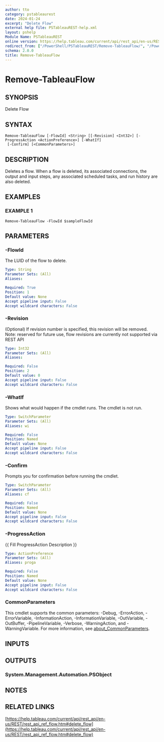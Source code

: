 ```yaml
---
author: tto
category: pstableaurest
date: 2024-01-24
excerpt: "Delete Flow"
external help file: PSTableauREST-help.xml
layout: pshelp
Module Name: PSTableauREST
online version: https://help.tableau.com/current/api/rest_api/en-us/REST/rest_api_ref_flow.htm#delete_flow
redirect_from: ["/PowerShell/PSTableauREST/Remove-TableauFlow/", "/PowerShell/PSTableauREST/remove-tableauflow/", "/PowerShell/remove-tableauflow/"]
schema: 2.0.0
title: Remove-TableauFlow
---
```


# Remove-TableauFlow

## SYNOPSIS
Delete Flow

## SYNTAX

```
Remove-TableauFlow [-FlowId] <String> [[-Revision] <Int32>] [-ProgressAction <ActionPreference>] [-WhatIf]
 [-Confirm] [<CommonParameters>]
```

## DESCRIPTION
Deletes a flow.
When a flow is deleted, its associated connections, the output and input steps, any associated scheduled tasks, and run history are also deleted.

## EXAMPLES

### EXAMPLE 1
```
Remove-TableauFlow -FlowId $sampleFlowId
```

## PARAMETERS

### -FlowId
The LUID of the flow to delete.

```yaml
Type: String
Parameter Sets: (All)
Aliases:

Required: True
Position: 1
Default value: None
Accept pipeline input: False
Accept wildcard characters: False
```

### -Revision
(Optional) If revision number is specified, this revision will be removed.
Note: reserved for future use, flow revisions are currently not supported via REST API

```yaml
Type: Int32
Parameter Sets: (All)
Aliases:

Required: False
Position: 2
Default value: 0
Accept pipeline input: False
Accept wildcard characters: False
```

### -WhatIf
Shows what would happen if the cmdlet runs.
The cmdlet is not run.

```yaml
Type: SwitchParameter
Parameter Sets: (All)
Aliases: wi

Required: False
Position: Named
Default value: None
Accept pipeline input: False
Accept wildcard characters: False
```

### -Confirm
Prompts you for confirmation before running the cmdlet.

```yaml
Type: SwitchParameter
Parameter Sets: (All)
Aliases: cf

Required: False
Position: Named
Default value: None
Accept pipeline input: False
Accept wildcard characters: False
```

### -ProgressAction
{{ Fill ProgressAction Description }}

```yaml
Type: ActionPreference
Parameter Sets: (All)
Aliases: proga

Required: False
Position: Named
Default value: None
Accept pipeline input: False
Accept wildcard characters: False
```

### CommonParameters
This cmdlet supports the common parameters: -Debug, -ErrorAction, -ErrorVariable, -InformationAction, -InformationVariable, -OutVariable, -OutBuffer, -PipelineVariable, -Verbose, -WarningAction, and -WarningVariable. For more information, see [about_CommonParameters](http://go.microsoft.com/fwlink/?LinkID=113216).

## INPUTS

## OUTPUTS

### System.Management.Automation.PSObject
## NOTES

## RELATED LINKS

[https://help.tableau.com/current/api/rest_api/en-us/REST/rest_api_ref_flow.htm#delete_flow](https://help.tableau.com/current/api/rest_api/en-us/REST/rest_api_ref_flow.htm#delete_flow)

